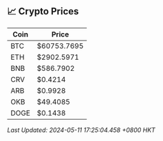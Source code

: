 ## 📈 Crypto Prices

| Coin | Price |
| ---- | ----- |
| BTC | $60753.7695 |
| ETH | $2902.5971 |
| BNB | $586.7902 |
| CRV | $0.4214 |
| ARB | $0.9928 |
| OKB | $49.4085 |
| DOGE | $0.1438 |

_Last Updated: 2024-05-11 17:25:04.458 +0800 HKT_